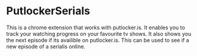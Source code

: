 # PutlockerSerials

This is a chrome extension that works with putlocker.is. It enables you to track your watching progress on your favourite tv shows.
It also shows you the next episode if its availible on putlocker.is. This can be used to see if a new episode of a serialis online.
